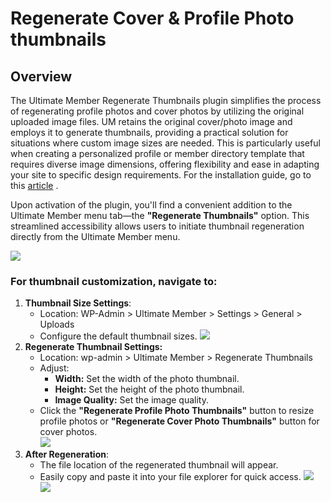 ---
---
# Regenerate Cover & Profile Photo thumbnails
Overview
--------

 The Ultimate Member Regenerate Thumbnails plugin simplifies the process of regenerating profile photos and cover photos by utilizing the original uploaded image files. UM retains the original cover/photo image and employs it to generate thumbnails, providing a practical solution for situations where custom image sizes are needed. This is particularly useful when creating a personalized profile or member directory template that requires diverse image dimensions, offering flexibility and ease in adapting your site to specific design requirements. For the installation guide, go to this  [article](/docs-v3/um-extended/article/1889-installation) . 

 Upon activation of the plugin, you'll find a convenient addition to the Ultimate Member menu tab—the <strong>"Regenerate Thumbnails"</strong> option. This streamlined accessibility allows users to initiate thumbnail regeneration directly from the Ultimate Member menu.

  ![](https://s3.amazonaws.com/helpscout.net/docs/assets/561c96629033600a7a36d662/images/654cccd56e5cdb01c2a32ddf/file-OkWyvbtDs4.png)

### For thumbnail customization, navigate to:

1. <strong>Thumbnail Size Settings</strong>: 
    - Location: WP-Admin &gt; Ultimate Member &gt; Settings &gt; General &gt; Uploads
    - Configure the default thumbnail sizes. ![](https://s3.amazonaws.com/helpscout.net/docs/assets/561c96629033600a7a36d662/images/654ccec200e96206bf000de9/file-2YtuC0S1jP.png)
2. <strong>Regenerate Thumbnail Settings:</strong>
    - Location: wp-admin &gt; Ultimate Member &gt; Regenerate Thumbnails
    - Adjust: 
        - <strong>Width</strong><strong>:</strong> Set the width of the photo thumbnail.
        - <strong>Height:</strong> Set the height of the photo thumbnail.
        - <strong>Image Quality:</strong> Set the image quality.
    - Click the <strong>"Regenerate Profile Photo Thumbnails"</strong> button to resize profile photos or <strong>"Regenerate Cover Photo Thumbnails"</strong> button for cover photos.  
          ![](https://s3.amazonaws.com/helpscout.net/docs/assets/561c96629033600a7a36d662/images/654cd08a2d28585006d0151d/file-KWopXJ4y8e.png)
3. <strong>After Regeneration</strong>: 
    - The file location of the regenerated thumbnail will appear.
    - Easily copy and paste it into your file explorer for quick access. ![](https://s3.amazonaws.com/helpscout.net/docs/assets/561c96629033600a7a36d662/images/654cd2bb00e96206bf000dec/file-3OZYqMGg4P.png)  ![](https://s3.amazonaws.com/helpscout.net/docs/assets/561c96629033600a7a36d662/images/654cd2c900e96206bf000ded/file-8CRODiGJaL.png)